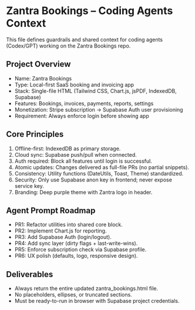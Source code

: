 # Zantra Bookings – Coding Agents Context

This file defines guardrails and shared context for coding agents
(Codex/GPT) working on the Zantra Bookings repo.

## Project Overview
- Name: Zantra Bookings
- Type: Local-first SaaS booking and invoicing app
- Stack: Single-file HTML (Tailwind CSS, Chart.js, jsPDF, IndexedDB, Supabase)
- Features: Bookings, invoices, payments, reports, settings
- Monetization: Stripe subscription → Supabase Auth user provisioning
- Requirement: Always enforce login before showing app

## Core Principles
1. Offline-first: IndexedDB as primary storage.
2. Cloud sync: Supabase push/pull when connected.
3. Auth required: Block all features until login is successful.
4. Atomic updates: Changes delivered as full-file PRs (no partial snippets).
5. Consistency: Utility functions (DateUtils, Toast, Theme) standardized.
6. Security: Only use Supabase anon key in frontend; never expose service key.
7. Branding: Deep purple theme with Zantra logo in header.

## Agent Prompt Roadmap
- PR1: Refactor utilities into shared core block.
- PR2: Implement Chart.js for reporting.
- PR3: Add Supabase Auth (login/logout).
- PR4: Add sync layer (dirty flags + last-write-wins).
- PR5: Enforce subscription check via Supabase profile.
- PR6: UX polish (defaults, logo, responsive design).

## Deliverables
- Always return the entire updated zantra_bookings.html file.
- No placeholders, ellipses, or truncated sections.
- Must be ready-to-run in browser with Supabase project credentials.
